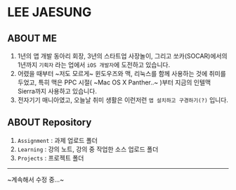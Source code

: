 # LEE JAESUNG
## ABOUT ME
1. 1년의 앱 개발 동아리 회장, 3년의 스타트업 사장놀이, 그리고 쏘카(SOCAR)에서의 1년까지 `기획자` 라는 업에서 `iOS 개발자`에 도전하고 있습니다.
2. 어렸을 때부터 ~저도 모르게~ 윈도우즈와 맥, 리눅스를 함께 사용하는 것에 취미를 두었고, 특히 맥은 PPC 시절( ~Mac OS X Panther..~ )부터 지금의 인텔맥 Sierra까지 사용하고 있습니다.
3. 전자기기 매니아였고, 오늘날 취미 생활은 이런저런 `앱 설치하고 구경하기(?)` 입니다.

## ABOUT Repository
1. `Assignment` : 과제 업로드 폴더
2. `Learning` : 강의 노트, 강의 중 작업한 소스 업로드 폴더
3. `Projects` : 프로젝트 폴더

---

~계속해서 수정 중...~